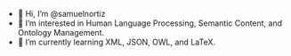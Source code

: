 - 👋 Hi, I’m @samuelnortiz
- 👀 I’m interested in Human Language Processing, Semantic Content, and Ontology Management.
- 🌱 I’m currently learning XML, JSON, OWL, and LaTeX.

<!---
samuelnortiz/samuelnortiz is a ✨ special ✨ repository because its `README.md` (this file) appears on your GitHub profile.
You can click the Preview link to take a look at your changes.
--->
